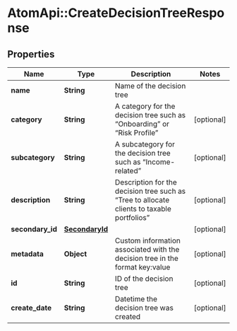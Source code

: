 # AtomApi::CreateDecisionTreeResponse

## Properties
Name | Type | Description | Notes
------------ | ------------- | ------------- | -------------
**name** | **String** | Name of the decision tree | 
**category** | **String** | A category for the decision tree such as “Onboarding” or “Risk Profile” | [optional] 
**subcategory** | **String** | A subcategory for the decision tree such as “Income-related” | [optional] 
**description** | **String** | Description for the decision tree such as “Tree to allocate clients to taxable portfolios” | [optional] 
**secondary_id** | [**SecondaryId**](SecondaryId.md) |  | [optional] 
**metadata** | **Object** | Custom information associated with the decision tree in the format key:value | [optional] 
**id** | **String** | ID of the decision tree | [optional] 
**create_date** | **String** | Datetime the decision tree was created | [optional] 



